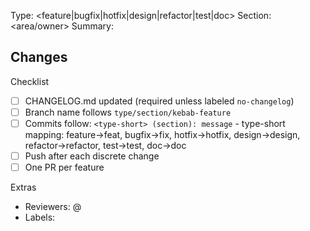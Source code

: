 Type: <feature|bugfix|hotfix|design|refactor|test|doc>
Section: <area/owner>
Summary:

Changes
-

Checklist
- [ ] CHANGELOG.md updated (required unless labeled `no-changelog`)
- [ ] Branch name follows `type/section/kebab-feature`
- [ ] Commits follow: `<type-short> (section): message`
      - type-short mapping: feature→feat, bugfix→fix, hotfix→hotfix, design→design, refactor→refactor, test→test, doc→doc
- [ ] Push after each discrete change
- [ ] One PR per feature

Extras
- Reviewers: @<names>
- Labels: <labels>

